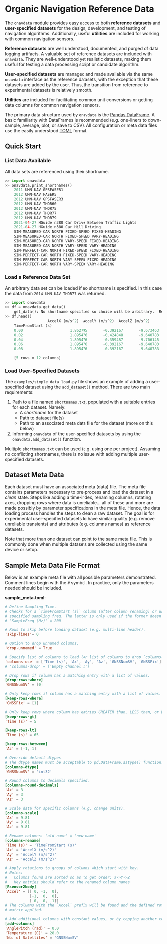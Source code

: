 # Organic Navigation Reference Data

The `onavdata` module provides easy access to both **reference datasets** and **user-specified datasets** for the design, development, and testing of navigation algorithms.  Additionally, useful **utilities** are included for working with common navigation sensors.

**Reference datasets** are well understood, documented, and purged of data logging artifacts.  A valuable set of reference datasets are included with `onavdata`.  They are well-understood yet realistic datasets, making them useful for testing a data processing script or candidate algorithm.

**User-specified datasets** are managed and made available via the same `onavdata` interface as the reference datasets, with the exception that these datasets are added by the user.  Thus, the transition from reference to experimental datasets is relatively smooth.

**Utilities** are included for facilitating common unit conversions or getting data columns for common navigation sensors.

The primary data structure used by `onavdata` is the [Pandas DataFrame](https://pandas.pydata.org/pandas-docs/stable/user_guide/dsintro.html#dataframe).  A basic familiarity with DataFrames is recommended (e.g. one-liners to down-sample, average, plot, or save to CSV).  All configuration or meta data files use the easily understood [TOML](https://toml.io/en/) format.

## Quick Start

### List Data Available
All data sets are referenced using their shortname.
```python
>> import onavdata
>> onavdata.print_shortnames()
	2011 UMN-UAV GPSFASER1
	2012 UMN-UAV FASER5
	2012 UMN-UAV GPSFASER3
	2012 UMN-UAV THOR60
	2012 UMN-UAV THOR75
	2012 UMN-UAV THOR77
	2012 UMN-UAV THOR79
	2021-04-27 HGuide n380 Car Drive Between Traffic Lights
	2021-04-27 HGuide n380 Car Hill Driving
	SIM-MEASURED-CAR NORTH FIXED-SPEED FIXED-HEADING
	SIM-MEASURED-CAR NORTH FIXED-SPEED VARY-HEADING
	SIM-MEASURED-CAR NORTH VARY-SPEED FIXED-HEADING
	SIM-MEASURED-CAR NORTH VARY-SPEED VARY-HEADING
	SIM-PERFECT-CAR NORTH FIXED-SPEED FIXED-HEADING
	SIM-PERFECT-CAR NORTH FIXED-SPEED VARY-HEADING
	SIM-PERFECT-CAR NORTH VARY-SPEED FIXED-HEADING
	SIM-PERFECT-CAR NORTH VARY-SPEED VARY-HEADING
```

### Load a Reference Data Set
An arbitrary data set can be loaded if no shortname is specified.  In this case the data from `2014 UMN-UAV THOR77` was returned.
```python
>> import onavdata
>> df = onavdata.get_data()
	get_data(): No shortname specified so choice will be arbitrary.  Returning: 2014 UMN-UAV THOR77
>> df.head()
		           AccelX (m/s^2)  AccelY (m/s^2)  AccelZ (m/s^2)       ...         AngleHeading (rad)  AnglePitch (rad)  AngleRoll (rad)
	TimeFromStart (s)                                                       ...
	0.00                     1.862795       -0.392167       -9.673463       ...                   1.004700          0.192806         0.006130
	0.02                     1.895476       -0.424848       -9.640783       ...                   1.004225          0.192856         0.006130
	0.04                     1.895476       -0.359487       -9.706145       ...                   1.003786          0.192888         0.006259
	0.06                     1.895476       -0.392167       -9.640783       ...                   1.003258          0.192990         0.006354
	0.08                     1.895476       -0.392167       -9.640783       ...                   1.002907          0.193056         0.006482

	[5 rows x 12 columns]
```


### Load User-Specified Datasets

The `examples/simple_data_load.py` file shows an example of adding a user-specified dataset using the `add_dataset()` method.  There are two main requirements:

1. Path to a file named `shortnames.txt`, populated with a suitable entries for each dataset. Namely:
	- A *shortname* for the dataset
	- Path to dataset file(s)
	- Path to an associated meta data file for the dataset (more on this below)
2. Informing `onavdata` of the user-specified datasets by using the `onavdata.add_dataset()` function.

Multiple `shortnames.txt` can be used (e.g. using one per project).  Assuming no conflicting shortnames, there is no issue with adding multiple user-specified datasets.


## Dataset Meta Data

Each dataset must have an associated meta (data) file.  The meta file contains parameters necessary to pre-process and load the dataset in a *clean* state.  Steps like adding a time-index, renaming columns, rotating axes, dropping rows where data is unreliable... all of these and more are made possibly by parameter specifications in the meta file.  Hence, the data loading process handles the steps to clean a raw dataset.  The goal is for experimental user-specified datasets to have similar quality (e.g. remove unreliable transients) and attributes (e.g. columns names) as reference datasets.

Note that more than one dataset can point to the same meta file.  This is commonly done when multiple datasets are collected using the same device or setup.

## Sample Meta Data File Format

Below is an example meta file with all possible parameters demonstrated.  Comment lines begin with the `#` symbol.  In practice, only the parameters needed should be included.

**sample_meta.toml**:
```toml
# Define Sampling Time.
# Checks for a `TimeFromStart (s)` column (after column renaming) or uses the
# specified sampling freq. The latter is only used if the former doesn't exist.
# 'SampleFreq (Hz)' = 200

# Rows to skip before loading dataset (e.g. multi-line header).
'skip-lines'= 0

# Option to drop unnamed columns.
'drop-unnamed' = True

# Specify list of columns to load (or list of columns to drop `columns-drop`).
'columns-use' = ['Time (s)', 'Ax', 'Ay', 'Az', 'GNSSNumSV', 'GNSSFix']
# 'columns-drop' = ['Empty Channel 1']

# Drop rows if column has a matching entry with a list of values.
[drop-rows-where]
'GNSSNumSV' = [0]

# Only keep rows if column has a matching entry with a list of values.
[keep-rows-where]
'GNSSFix' = [1]

# Only keep rows where column has entries GREATER than, LESS than, or BETWEEN.
[keep-rows-gt]
'Time (s)' = 5

[keep-rows-lt]
'Time (s)' = 65

[keep-rows-between]
'Az' = [-1, 1]

# Override default dtypes
# The dtype names must be acceptable to pd.DataFrame.astype() function.
[columns-dtype]
'GNSSNumSV' = 'int32'

# Round columns to decimals specified.
[columns-round-decimals]
'Ax' = 3
'Ay' = 3
'Az' = 3

# Scale data for specific columns (e.g. change units).
[columns-scale]
'Ax' = 9.81
'Ay' = 9.81
'Az' = 9.81

# Rename columns: 'old name' = 'new name'
[columns-rename]
'Time (s)' = 'TimeFromStart (s)'
'Ax' = 'AccelX (m/s^2)'
'Ay' = 'AccelY (m/s^2)'
'Az' = 'AccelZ (m/s^2)'

# Apply rotations to groups of columns which start with key.
# Notes:
#   Columns found are sorted so as to get order: X->Y->Z
#   Key entries should refer to the renamed column names
[Rsensor2body]
'Accel' = [[ 0, -1,  0],
           [-1,  0,  0],
           [ 0,  0, -1]]
# The columns with the `Accel` prefix will be found and the defined rotation
# matrix applied.

# Add additional columns with constant values, or by copying another column.
[add-columns]
'AnglePitch (rad)' = 0.0
'Temperature (C)' = 28.0
'No. of Satellites' = 'GNSSNumSV'
```

